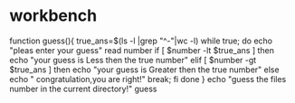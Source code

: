 # workbench

function guess(){
    true_ans=$(ls -l |grep "^-"|wc -l)
    while true;
    do
        echo "pleas enter your guess"
        read  number
        if [ $number -lt $true_ans ]
        then
            echo "your guess is Less then the true number"
        elif [ $number -gt $true_ans ]
        then
            echo "your guess is Greater then the true number"
        else
            echo " congratulation,you are right!"
        break;
        fi
    done
}
echo "guess the files number in the current directory!"
guess
